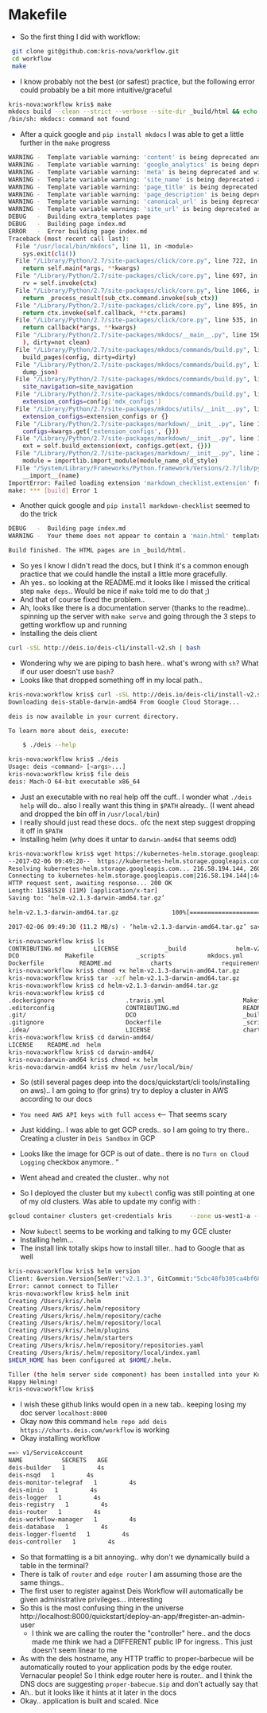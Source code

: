 # Makefile

 - So the first thing I did with workflow:
 
```bash
 git clone git@github.com:kris-nova/workflow.git
 cd workflow
 make
```
 - I know probably not the best (or safest) practice, but the following error could probably be a bit more intuitive/graceful
 
```bash
kris-nova:workflow kris$ make
mkdocs build --clean --strict --verbose --site-dir _build/html && echo && echo "Build finished. The HTML pages are in _build/html."
/bin/sh: mkdocs: command not found
```

-  After a quick google and `pip install mkdocs` I was able to get a little further in the `make` progress

```bash
WARNING -  Template variable warning: 'content' is being deprecated and will not be available in a future version. Use 'page.content' instead. 
WARNING -  Template variable warning: 'google_analytics' is being deprecated and will not be available in a future version. Use 'config.google_analytics' instead. 
WARNING -  Template variable warning: 'meta' is being deprecated and will not be available in a future version. Use 'page.meta' instead. 
WARNING -  Template variable warning: 'site_name' is being deprecated and will not be available in a future version. Use 'config.site_name' instead. 
WARNING -  Template variable warning: 'page_title' is being deprecated and will not be available in a future version. Use 'page.title' instead. 
WARNING -  Template variable warning: 'page_description' is being deprecated and will not be available in a future version. Use 'config.site_description' instead. 
WARNING -  Template variable warning: 'canonical_url' is being deprecated and will not be available in a future version. Use 'page.canonical_url' instead. 
WARNING -  Template variable warning: 'site_url' is being deprecated and will not be available in a future version. Use 'config.site_url' instead. 
DEBUG   -  Building extra_templates page 
DEBUG   -  Building page index.md 
ERROR   -  Error building page index.md 
Traceback (most recent call last):
  File "/usr/local/bin/mkdocs", line 11, in <module>
    sys.exit(cli())
  File "/Library/Python/2.7/site-packages/click/core.py", line 722, in __call__
    return self.main(*args, **kwargs)
  File "/Library/Python/2.7/site-packages/click/core.py", line 697, in main
    rv = self.invoke(ctx)
  File "/Library/Python/2.7/site-packages/click/core.py", line 1066, in invoke
    return _process_result(sub_ctx.command.invoke(sub_ctx))
  File "/Library/Python/2.7/site-packages/click/core.py", line 895, in invoke
    return ctx.invoke(self.callback, **ctx.params)
  File "/Library/Python/2.7/site-packages/click/core.py", line 535, in invoke
    return callback(*args, **kwargs)
  File "/Library/Python/2.7/site-packages/mkdocs/__main__.py", line 156, in build_command
    ), dirty=not clean)
  File "/Library/Python/2.7/site-packages/mkdocs/commands/build.py", line 379, in build
    build_pages(config, dirty=dirty)
  File "/Library/Python/2.7/site-packages/mkdocs/commands/build.py", line 332, in build_pages
    dump_json)
  File "/Library/Python/2.7/site-packages/mkdocs/commands/build.py", line 188, in _build_page
    site_navigation=site_navigation
  File "/Library/Python/2.7/site-packages/mkdocs/commands/build.py", line 59, in convert_markdown
    extension_configs=config['mdx_configs']
  File "/Library/Python/2.7/site-packages/mkdocs/utils/__init__.py", line 364, in convert_markdown
    extension_configs=extension_configs or {}
  File "/Library/Python/2.7/site-packages/markdown/__init__.py", line 159, in __init__
    configs=kwargs.get('extension_configs', {}))
  File "/Library/Python/2.7/site-packages/markdown/__init__.py", line 185, in registerExtensions
    ext = self.build_extension(ext, configs.get(ext, {}))
  File "/Library/Python/2.7/site-packages/markdown/__init__.py", line 264, in build_extension
    module = importlib.import_module(module_name_old_style)
  File "/System/Library/Frameworks/Python.framework/Versions/2.7/lib/python2.7/importlib/__init__.py", line 37, in import_module
    __import__(name)
ImportError: Failed loading extension 'markdown_checklist.extension' from 'markdown_checklist.extension', 'markdown.extensions.markdown_checklist.extension' or 'mdx_markdown_checklist.extension'
make: *** [build] Error 1
```

 - Another quick google and `pip install markdown-checklist` seemed to do the trick
  
  
```bash
DEBUG   -  Building page index.md 
WARNING -  Your theme does not appear to contain a 'main.html' template. The 'base.html' template was used instead, which is deprecated. Update your theme so that the primary entry point is 'main.html'. 

Build finished. The HTML pages are in _build/html.
```

- So yes I know I didn't read the docs, but I think it's a common enough practice that we could handle the install a little more gracefully.
- Ah yes.. so looking at the README.md it looks like I missed the critical step `make deps`.. Would be nice if `make` told me to do that ;)
- And that of course fixed the problem.. 
- Ah, looks like there is a documentation server (thanks to the readme).. spinning up the server with `make serve` and going through the 3 steps to getting workflow up and running
- Installing the deis client

```bash
curl -sSL http://deis.io/deis-cli/install-v2.sh | bash
```
- Wondering why we are piping to bash here.. what's wrong with `sh`? What if our user doesn't use `bash`?
- Looks like that dropped something off in my local path.. 

```bash
kris-nova:workflow kris$ curl -sSL http://deis.io/deis-cli/install-v2.sh | bash
Downloading deis-stable-darwin-amd64 From Google Cloud Storage...

deis is now available in your current directory.

To learn more about deis, execute:

    $ ./deis --help

kris-nova:workflow kris$ ./deis 
Usage: deis <command> [<args>...]
kris-nova:workflow kris$ file deis
deis: Mach-O 64-bit executable x86_64
```

 - Just an executable with no real help off the cuff.. I wonder what `./deis help` will do.. also I really want this thing in `$PATH` already.. (I went ahead and dropped the bin off in `/usr/local/bin`)
 - I really should just read these docs.. ofc the next step suggest dropping it off in `$PATH`
 - Installing helm (why does it untar to `darwin-amd64` that seems odd)
 
 ```bash
kris-nova:workflow kris$ wget https://kubernetes-helm.storage.googleapis.com/helm-v2.1.3-darwin-amd64.tar.gz
--2017-02-06 09:49:28--  https://kubernetes-helm.storage.googleapis.com/helm-v2.1.3-darwin-amd64.tar.gz
Resolving kubernetes-helm.storage.googleapis.com... 216.58.194.144, 2607:f8b0:4000:80d::2010
Connecting to kubernetes-helm.storage.googleapis.com|216.58.194.144|:443... connected.
HTTP request sent, awaiting response... 200 OK
Length: 11581520 (11M) [application/x-tar]
Saving to: ‘helm-v2.1.3-darwin-amd64.tar.gz’

helm-v2.1.3-darwin-amd64.tar.gz               100%[================================================================================================>]  11.04M  11.2MB/s    in 1.0s    

2017-02-06 09:49:30 (11.2 MB/s) - ‘helm-v2.1.3-darwin-amd64.tar.gz’ saved [11581520/11581520]

kris-nova:workflow kris$ ls
CONTRIBUTING.md			LICENSE				_build				helm-v2.1.3-darwin-amd64.tar.gz	src
DCO				Makefile			_scripts			mkdocs.yml			themes
Dockerfile			README.md			charts				requirements.txt
kris-nova:workflow kris$ chmod +x helm-v2.1.3-darwin-amd64.tar.gz 
kris-nova:workflow kris$ tar -xzf helm-v2.1.3-darwin-amd64.tar.gz 
kris-nova:workflow kris$ cd helm-v2.1.3-darwin-amd64.tar.gz 
kris-nova:workflow kris$ cd 
.dockerignore                    .travis.yml                      Makefile                         darwin-amd64/                    themes/
.editorconfig                    CONTRIBUTING.md                  README.md                        helm-v2.1.3-darwin-amd64.tar.gz  
.git/                            DCO                              _build/                          mkdocs.yml                       
.gitignore                       Dockerfile                       _scripts/                        requirements.txt                 
.idea/                           LICENSE                          charts/                          src/                             
kris-nova:workflow kris$ cd darwin-amd64/
LICENSE    README.md  helm       
kris-nova:workflow kris$ cd darwin-amd64/
kris-nova:darwin-amd64 kris$ chmod +x helm 
kris-nova:darwin-amd64 kris$ mv helm /usr/local/bin/
 ```
 
 - So (still several pages deep into the docs/quickstart/cli tools/installing on aws).. I am going to (for grins) try to deploy a cluster in AWS according to our docs
 - `You need AWS API keys with full access` <-- That seems scary
 
 - Just kidding.. I was able to get GCP creds.. so I am going to try there.. Creating a cluster in `Deis Sandbox` in GCP
 - Looks like the image for GCP is out of date.. there is no `Turn on Cloud Logging` checkbox anymore.. "
 - Went ahead and created the cluster.. why not
 - So I deployed the cluster but my `kubectl` config was still pointing at one of my old clusters. Was able to update my config with :
 
```bash
gcloud container clusters get-credentials kris     --zone us-west1-a --project deis-sandbox
```
 - Now `kubectl` seems to be working and talking to my GCE cluster
 - Installing helm... 
 - The install link totally skips how to install tiller.. had to Google that as well
 
```bash
kris-nova:workflow kris$ helm version
Client: &version.Version{SemVer:"v2.1.3", GitCommit:"5cbc48fb305ca4bf68c26eb8d2a7eb363227e973", GitTreeState:"clean"}
Error: cannot connect to Tiller
kris-nova:workflow kris$ helm init
Creating /Users/kris/.helm 
Creating /Users/kris/.helm/repository 
Creating /Users/kris/.helm/repository/cache 
Creating /Users/kris/.helm/repository/local 
Creating /Users/kris/.helm/plugins 
Creating /Users/kris/.helm/starters 
Creating /Users/kris/.helm/repository/repositories.yaml 
Creating /Users/kris/.helm/repository/local/index.yaml 
$HELM_HOME has been configured at $HOME/.helm.

Tiller (the helm server side component) has been installed into your Kubernetes Cluster.
Happy Helming!
kris-nova:workflow kris$

```
 - I wish these github links would open in a new tab.. keeping losing my doc server `localhost:8000`
 - Okay now this command `helm repo add deis https://charts.deis.com/workflow` is working
 - Okay installing workflow
 
 ```bash
 ==> v1/ServiceAccount
 NAME           SECRETS   AGE
 deis-builder   1         4s
 deis-nsqd   1         4s
 deis-monitor-telegraf   1         4s
 deis-minio   1         4s
 deis-logger   1         4s
 deis-registry   1         4s
 deis-router   1         4s
 deis-workflow-manager   1         4s
 deis-database   1         4s
 deis-logger-fluentd   1         4s
 deis-controller   1         4s
 ```
 - So that formatting is a bit annoying.. why don't we dynamically build a table in the terminal?
 - There is talk of `router` and `edge router` I am assuming those are the same things..
 - The first user to register against Deis Workflow will automatically be given administrative privileges... interesting
 - So this is the most confusing thing in the universe http://localhost:8000/quickstart/deploy-an-app/#register-an-admin-user
     - I think we are calling the router the "controller" here.. and the docs made me think we had a DIFFERENT public IP for ingress.. This just doesn't seem linear to me
 - As with the deis hostname, any HTTP traffic to proper-barbecue will be automatically routed to your application pods by the edge router. Vernacular people! So I think edge router here is router.. and I think the DNS docs are suggesting `proper-babecue.$ip` and don't actually say that
 - Ah.. but it looks like it hints at it later in the docs
 - Okay.. application is built and scaled. Nice 
